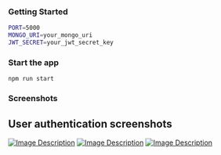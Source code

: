 ### Getting Started

```bash
PORT=5000
MONGO_URI=your_mongo_uri
JWT_SECRET=your_jwt_secret_key
```

### Start the app

```shell
npm run start
```

### Screenshots

<h2>User authentication screenshots</h2>
<a href=".public/ss1.png"><img src=".public/ss1.png" alt="Image Description"></a>
<a href=".public/ss2.png"><img src=".public/ss2.png" alt="Image Description"></a>
<a href=".public/ss11.png"><img src=".public/ss11.png" alt="Image Description"></a>
